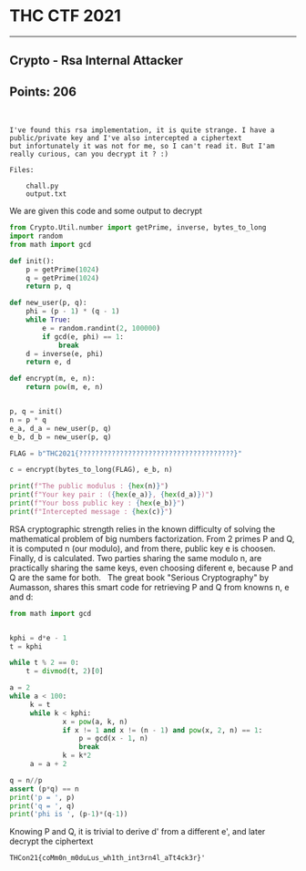 # **THC CTF 2021**
--------------------------------------

## Crypto - Rsa Internal Attacker
## Points: 206
&nbsp;


```
I've found this rsa implementation, it is quite strange. I have a public/private key and I've also intercepted a ciphertext 
but infortunately it was not for me, so I can't read it. But I'am really curious, can you decrypt it ? :)

Files:

    chall.py
    output.txt
```

We are given this code and some output to decrypt

``` python
from Crypto.Util.number import getPrime, inverse, bytes_to_long
import random
from math import gcd

def init():
    p = getPrime(1024)
    q = getPrime(1024)
    return p, q

def new_user(p, q):
    phi = (p - 1) * (q - 1)
    while True:
        e = random.randint(2, 100000)
        if gcd(e, phi) == 1:
            break
    d = inverse(e, phi)
    return e, d

def encrypt(m, e, n):
    return pow(m, e, n)


p, q = init()
n = p * q
e_a, d_a = new_user(p, q)
e_b, d_b = new_user(p, q)

FLAG = b"THC2021{??????????????????????????????????????}"

c = encrypt(bytes_to_long(FLAG), e_b, n)

print(f"The public modulus : {hex(n)}")
print(f"Your key pair : ({hex(e_a)}, {hex(d_a)})")
print(f"Your boss public key : {hex(e_b)}")
print(f"Intercepted message : {hex(c)}")

```

RSA cryptographic strength relies in the known difficulty of solving the mathematical 
problem of big numbers factorization.
From 2 primes P and Q, it is computed n (our modulo), and from there, public key e 
is choosen. Finally, d is calculated.
Two parties sharing the same modulo n, are practically sharing the same keys, even 
choosing diferent e, because P and Q are the same for both.
&nbsp;
The great book "Serious Cryptography" by Aumasson, shares this smart code for 
retrieving P and Q from knowns n, e and d:

```python
from math import gcd


kphi = d*e - 1
t = kphi

while t % 2 == 0:
    t = divmod(t, 2)[0]

a = 2
while a < 100:
     k = t
     while k < kphi:
             x = pow(a, k, n)
             if x != 1 and x != (n - 1) and pow(x, 2, n) == 1:
                 p = gcd(x - 1, n)
                 break
             k = k*2
     a = a + 2

q = n//p
assert (p*q) == n
print('p = ', p)
print('q = ', q)
print('phi is ', (p-1)*(q-1))
```

Knowing P and Q, it is trivial to derive d' from a different e', and later 
decrypt the ciphertext


```
THCon21{coMm0n_m0duLus_wh1th_int3rn4l_aTt4ck3r}'
```


